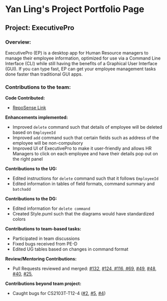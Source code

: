 # Yan Ling's Project Portfolio Page

## Project: ExecutivePro
### Overview:
ExecutivePro (EP) is a desktop app for Human Resource managers to manage their employee information, optimized for use via a Command Line Interface (CLI) while still having the benefits of a Graphical User Interface (GUI). If you can type fast, EP can get your employee management tasks done faster than traditional GUI apps.

### Contributions to the team:

**Code Contributed:**
* [RepoSense Link](https://nus-cs2103-ay2223s2.github.io/tp-dashboard/?search=yanlings&breakdown=true&sort=groupTitle&sortWithin=title&since=2023-02-17&timeframe=commit&mergegroup=&groupSelect=groupByRepos&checkedFileTypes=docs~functional-code~test-code~other)


**Enhancements implemented:**
* Improved `delete` command such that details of employee will be deleted based on `EmployeeId`
* Improved `add` command such that certain fields such as address of the employee will be non-compulsory
* Improved UI of ExecutivePro to make it user-friendly and allows HR Managers to click on each employee and have their details pop out on the right panel


**Contributions to the UG:**
* Edited instructions for `delete` command such that it follows `EmployeeId`
* Edited information in tables of field formats, command summary and `batchadd`

**Contributions to the DG:**
* Edited information for `delete command`
* Created Style.puml such that the diagrams would have standardized colors

**Contributions to team-based tasks:**
* Participated in team discussions
* Fixed bugs received from PE-D
* Edited UG tables based on changes in command format

**Review/Mentoring Contributions:**
* Pull Requests reviewed and merged: [#132](https://github.com/AY2223S2-CS2103T-W09-4/tp/pull/132),
[ #124](https://github.com/AY2223S2-CS2103T-W09-4/tp/pull/124),[ #116](https://github.com/AY2223S2-CS2103T-W09-4/tp/pull/116),[ #69](https://github.com/AY2223S2-CS2103T-W09-4/tp/pull/69),
[ #49](https://github.com/AY2223S2-CS2103T-W09-4/tp/pull/49), [ #48](https://github.com/AY2223S2-CS2103T-W09-4/tp/pull/48),
[ #40](https://github.com/AY2223S2-CS2103T-W09-4/tp/pull/40), [ #25](https://github.com/AY2223S2-CS2103T-W09-4/tp/pull/25),

**Contributions beyond team project:**
* Caught bugs for CS2103T-T12-4 ([#2](https://github.com/yanlings/ped/issues/2), [#5](https://github.com/yanlings/ped/issues/5), [#4](https://github.com/yanlings/ped/issues/4))
